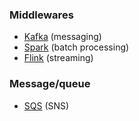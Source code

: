 ### Middlewares

- [Kafka](https://kafka.apache.org/) (messaging)
- [Spark](https://spark.apache.org/) (batch processing)
- [Flink](https://flink.apache.org/) (streaming)

### Message/queue

- [SQS](https://aws.amazon.com/sqs/) (SNS)
